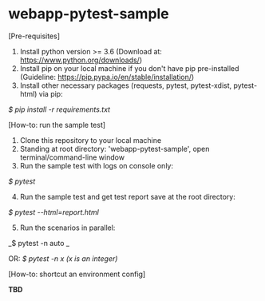 # webapp-pytest-sample

[Pre-requisites]
1. Install python version >= 3.6 (Download at: https://www.python.org/downloads/)
2. Install pip on your local machine if you don't have pip pre-installed (Guideline: https://pip.pypa.io/en/stable/installation/)
3. Install other necessary packages (requests, pytest, pytest-xdist, pytest-html) via pip:

_$ pip install -r requirements.txt_
 
[How-to: run the sample test]

1. Clone this repository to your local machine
2. Standing at root directory: 'webapp-pytest-sample', open terminal/command-line window
3. Run the sample test with logs on console only:

_$ pytest_

4. Run the sample test and get test report save at the root directory:

_$ pytest --html=report.html_

5. Run the scenarios in parallel:

_$ pytest -n auto _

OR: 
_$ pytest -n x (x is an integer)_

[How-to: shortcut an environment config]

**TBD**
